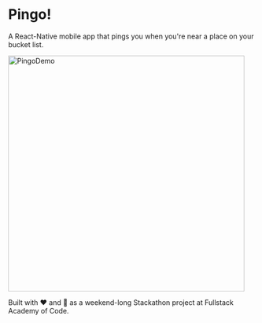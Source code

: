# Pingo!

A React-Native mobile app that pings you when you're near a place on your bucket list.

<img src="https://media.giphy.com/media/l4pThBVpD5pgULxIc/giphy.gif" alt="PingoDemo" height="480">

Built with :heart: and :icecream: as a weekend-long Stackathon project at Fullstack Academy of Code.
